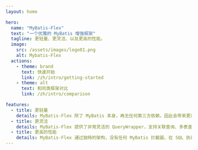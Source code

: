 ```yaml
---
layout: home

hero:
  name: "MyBatis-Flex"
  text: "一个优雅的 MyBatis 增强框架"
  tagline: 更轻量、更灵活、以及更高的性能。
  image:
    src: /assets/images/logo01.png
    alt: Mybatis-Flex
  actions:
    - theme: brand
      text: 快速开始
      link: /zh/intro/getting-started
    - theme: alt
      text: 和同类框架对比
      link: /zh/intro/comparison

features:
  - title: 更轻量
    details: MyBatis-Flex 除了 MyBatis 本身，再无任何第三方依赖，因此会带来更高的自主性、把控性和稳定性。在任何一个系统中，依赖越多，稳定性越差。
  - title: 更灵活
    details: MyBatis-Flex 提供了非常灵活的 QueryWrapper，支持关联查询、多表查询、多主键、逻辑删除、乐观锁更新、数据填充、数据脱敏、等等....
  - title: 更高的性能
    details: MyBatis-Flex 通过独特的架构，没有任何 MyBatis 拦截器、在 SQL 执行的过程中，没有任何的 SQL Parse，因此会带来指数级的性能增长。
---
```


